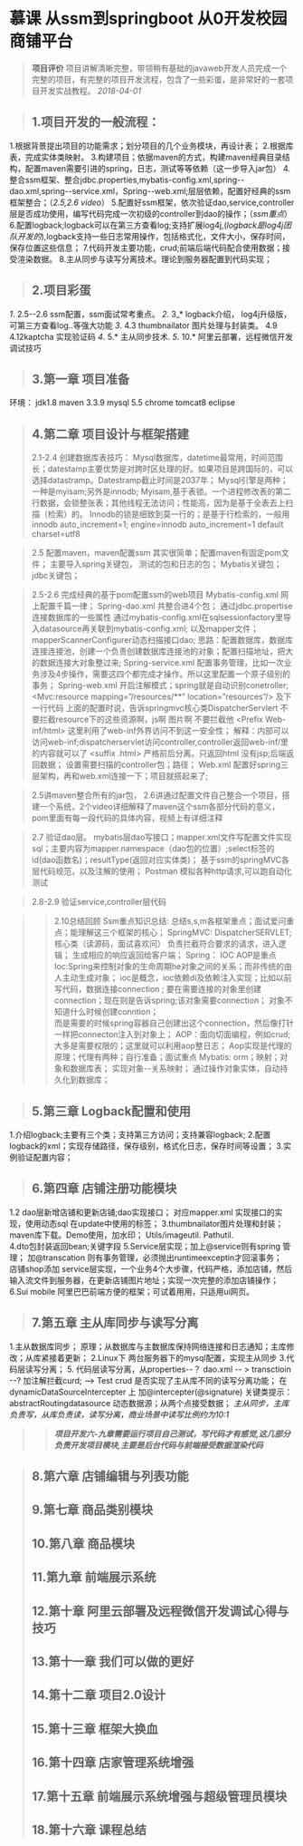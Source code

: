 # 慕课 从ssm到springboot 从0开发校园商铺平台
> **项目评价**
项目讲解清晰完整，带领稍有基础的javaweb开发人员完成一个完整的项目，有完整的项目开发流程，包含了一些彩蛋，是非常好的一套项目开发实战教程。
_2018-04-01_

> ## 1.项目开发的一般流程：
1.根据背景提出项目的功能需求；划分项目的几个业务模块，再设计表；
2.根据库表，完成实体类映射。
3.构建项目；依据maven的方式，构建maven经典目录结构，配置maven需要引进的spring，日志，测试等等依赖（这一步导入jar包）
4.整合ssm框架、整合jdbc.properties,mybatis-config.xml,spring--dao.xml,spring--service.xml，Spring--web.xml;层层依赖，配置好经典的ssm框架整合；（_2.5,2.6 video_）
5.配置好ssm框架，依次验证dao,service,controller层是否成功使用，编写代码完成一次初级的controller到dao的操作；（_ssm重点_）
6.配置logback;logback可以在第三方查看log;支持扩展log4j,(_logback是log4j团队开发的_),logback支持一些日志常用操作，包括格式化，文件大小，保存时间，保存位置这些信息；
7.代码开发主要功能，crud;前端后端代码配合使用数据；接受渲染数据。
8.主从同步与读写分离技术。理论到服务器配置到代码实现；

> ## 2.项目彩蛋
_1_. 2.5--2.6 ssm配置，ssm面试常考重点。
_2_. 3_* logback介绍， log4j升级版，可第三方查看log..等强大功能
_3_. 4.3 thumbnailator 图片处理与封装类。 4.9 4.12kaptcha 实现验证码 
_4_. 5.* 主从同步技术.
_5_. 10.* 阿里云部署，远程微信开发调试技巧

> ## 3.第一章 项目准备
环境： jdk1.8 maven 3.3.9 mysql 5.5 chrome tomcat8 eclipse


> ## 4.第二章 项目设计与框架搭建
> 2.1-2.4 创建数据库表技巧：
Mysql数据库，datetime最常用，时间范围长；datestamp主要优势是对跨时区处理的好。如果项目是跨国际的，可以 选择datastramp。Datestramp截止时间是2037年；
Mysql引擎是两种；一种是myisam;另外是innodb;
Myisam,基于表锁。一个进程修改表的第二行数据，会锁整张表；其他线程无法访问；性能高，因为是基于全表去上扫描（检索）的。
Innodb的锁是细致到莫一行的；是基于行检索的，一般用innodb
auto_increment=1; engine=innodb 
auto_increment=1 default charset=utf8

> 2.5 配置maven，maven配置ssm
其实很简单；配置maven有固定pom文件；
主要导入spring关键包，
测试的包和日志的包；
Mybatis关键包；
jdbc关键包；

> 2.5-2.6 完成经典的基于pom配置ssm的web项目
Mybatis-config.xml 网上配置千篇一律；
Spring-dao.xml     共整合进4个包；
通过jdbc.propertise连接数据库的一些属性
通过mybatis-config.xml在sqlsessionfactory里导入datasource再关联到mybatis-config.xml; 以及mapper文件； 
mapperScannerConfigurer动态扫描接口dao;
思路：配置数据库，数据库连接连接池，创建一个负责创建数据库连接池的对象；配置扫描地址，把大的数据连接大对象整过来;
Spring-service.xml  配置事务管理，比如一次业务涉及4步操作，需要这四个都完成才操作。所以这里配置一个原子级别的事务；
Spring-web.xml    开启注解模式；spring就是自动识别conetroller;
                  <Mvc:resource  mapping=”/resources/**” location=”resources”/> 及下一行代码
                 上面的配置时说，告诉springmvc核心类DispatcherServlert 不要拦截resource下的这些资源啊，js啊 图片啊 不要拦截他
                 <Prefix Web-inf/html>       这里利用了web-inf外界访问不到这一安全性；
                解释：内部可以访问web-inf;dispatcherservlet访问controller,controller返回web-inf/里的内容就可以了
                <suffix .html> 严格前后分离。只返回html 没有jsp;后端返回数据；
                设置需要扫描的controller包；路径；
Web.xml   配置好spring三层架构，再和web.xml连接一下；项目就搭起来了;

> 2.5讲maven整合所有的jar包， 2.6讲通过配置文件自己整合一个项目，搭建一个系统，2个video详细解释了maven这个ssm各部分代码的意义，pom里面有每一段代码的具体内容，视频上有详细注释

> 2.7 验证dao层。
mybatis层dao写接口；mapper.xml文件写配置文件实现sql；主要内容为mapper.namespace（dao包的位置）;select标签的id(dao函数名)；resultType(返回对应实体类)；
基于ssm的springMVC各层代码规范，以及注解的使用；
Postman 模拟各种http请求,可以跑自动化测试

> 2.8-2.9 验证service,controller层代码

>> 2.10总结回顾
Ssm重点知识总结: 总结s,s,m各框架重点；面试爱问重点；能理解这三个框架的核心；
SpringMVC:      DispatcherSERVLET;核心类（读源码，面试喜欢问） 
   负责拦截符合要求的请求，进入逻辑；
   生成相应的响应返回给客户端；
Spring：        IOC AOP是重点
   Ioc:Spring来控制对象的生命周期he对象之间的关系；而非传统的由人主动生成对象；
    ioc是概念，ioc依赖di及依赖注入实现；比如以前写代码，数据连接connection ;
    要在需要连接的对象里创建connection；现在则是告诉spring;该对象需要connection；	对象不知道什么时候创建conntion；	
    而是需要的时候spring容器自己创建出这个connection，然后像打针一样把connecton注入到对象上；
   AOP：面向切面编程，例如crud;大多是需要权限的；这里就可以利用aop整日志；
    Aop实现是代理的原理；代理有两种；自行准备；面试重点
Mybatis: orm；映射；对象和数据库表； 实现对象--关系映射；
     通过操作对象实体，自动持久化到数据库；



> ## 5.第三章 Logback配置和使用
1.介绍logback;主要有三个类；支持第三方访问；支持兼容logback;
2.配置logback的xml；实现存储路径，保存级别，格式化日志，保存时间等设置；
3.实例验证配置内容；

> ## 6.第四章 店铺注册功能模块
1.2 dao层新增店铺和更新店铺;dao实现接口；
     对应mapper.xml 实现接口的实现，使用动态sql 在update中使用<set>的标签；
3.thumbnailator图片处理和封装； maven库下载。Demo使用，加水印；
Utils/imageutil. Pathutil.	
4.dto包封装返回bean;关键字段
5.Service层实现；加上@service则有spring 管理； 加@transcation 则有事务管理，必须抛出runtimeexceptin才回滚事务；   
店铺shop添加 service层实现，一个业务4个大步骤，代码严格，添加店铺，然后输入流文件到服务器，在更新店铺图片地址；实现一次完整的添加店铺操作；
6.Sui mobile 阿里巴巴前端方便的框架；可试着用用，只适用ui网页。

> ## 7.第五章 主从库同步与读写分离 
1.主从数据库同步； 原理；从数据库与主数据库保持网络连接和日志通知；主库修改；从库紧接着更新；
2.Linux下 两台服务器下的mysql配置，实现主从同步
3.代码层读写分离； 
5. 代码层读写分离，从properties--？ dao.xml -- > transctioin --?  加注解拦截curd;  --> 
Test crud 是否实现了主从库不同的读写分离功能； 
在dynamicDataSourceIntercepter 上 加@intercepter(@signature)
关键类提示：abstractRoutingdatasource 动态数据源；从两个点接受数据；
_主从同步，主库负责写，从库负责读，读写分离，商业场景中读写比例约为10:1_

>> _**项目开发六-九章需要运行项目自己测试，写代码才有感觉,这几部分负责开发项目模块,主要是后台代码与前端接受数据渲染代码**_

> ## 8.第六章 店铺编辑与列表功能
> ## 9.第七章 商品类别模块
> ## 10.第八章 商品模块
> ## 11.第九章 前端展示系统
> ## 12.第十章 阿里云部署及远程微信开发调试心得与技巧
> ## 13.第十一章 我们可以做的更好
> ## 14.第十二章 项目2.0设计
> ## 15.第十三章 框架大换血
> ## 16.第十四章 店家管理系统增强
> ## 17.第十五章 前端展示系统增强与超级管理员模块
> ## 18.第十六章 课程总结

